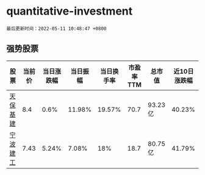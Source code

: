 # quantitative-investment

`最后更新时间：2022-05-11 10:48:47 +0800`

## 强势股票

|股票|当前价|当日涨跌幅|当日振幅|当日换手率|市盈率TTM|总市值|近10日涨跌幅|
|----|----|----|----|----|----|----|----|
|[天保基建](https://xueqiu.com/S/SZ000965)|8.4|0.6%|11.98%|19.57%|70.7|93.23亿|40.23%|
|[宁波建工](https://xueqiu.com/S/SH601789)|7.43|5.24%|7.08%|18%|18.7|80.75亿|41.79%|
